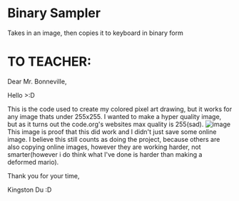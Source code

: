 # Binary Sampler
Takes in an image, then copies it to keyboard in binary form

# TO TEACHER:
Dear Mr. Bonneville,

  Hello >:D
  
  This is the code used to create my colored pixel art drawing, but it works for any image thats under 255x255. I wanted to make a hyper quality image, but as it turns out the code.org's websites max quality is 255(sad). ![image](https://user-images.githubusercontent.com/67450938/186827499-184415fb-60a2-4156-8055-844555224df1.png) This image is proof that this did work and I didn't just save some online image. I believe this still counts as doing the project, because others are also copying online images, however they are working harder, not smarter(however i do think what I've done is harder than making a deformed mario). 

Thank you for your time,

Kingston Du :D

